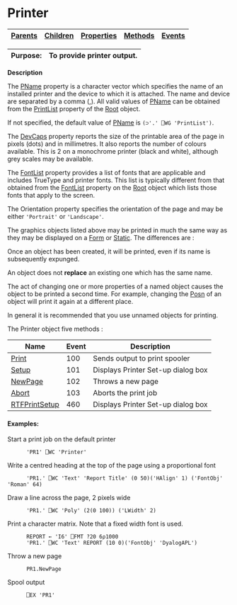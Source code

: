 




<h1 class="heading"><span class="name">Printer</span></h1>

| [Parents](../ParentLists/Printer.htm) | [Children](../ChildLists/Printer.htm) | [Properties](../PropLists/Printer.htm) | [Methods](../MethodLists/Printer.htm) | [Events](../EventLists/Printer.htm) |
| --- | --- | --- | --- | ---  |


| Purpose: | To provide printer output. |
| --- | ---  |


**Description**


The [PName](./pname.md) property is a character vector which specifies the name of an installed printer and the device to which it is attached. The name and device are separated by a comma (,). All valid values of [PName](./pname.md) can be obtained from the [PrintList](./printlist.md) property of the [Root](Root.htm) object.



If not specified, the default value of [PName](./pname.md) is `(⊃'.' ⎕WG 'PrintList')`.


The [DevCaps](./devcaps.md) property reports the size of the printable area of the page in pixels (dots) and in millimetres. It also reports the number of colours available. This is 2 on a monochrome printer (black and white), although grey scales may be available.


The [FontList](./fontlist.md) property provides a list of fonts that are applicable and includes TrueType and printer fonts. This list is typically different from that obtained from the [FontList](./fontlist.md) property on the [Root](Root.htm) object which lists those fonts that apply to the screen.


The Orientation property specifies the orientation of the page and may be either `'Portrait'` or `'Landscape'`.


The graphics objects listed above may be printed in much the same way as they may be displayed on a [Form](Form.htm) or [Static](static.md). The differences are :


Once an object has been created, it will be printed, even if its name is subsequently expunged.


An object does not **replace** an existing one which has the same name.


The act of changing one or more properties of a named object causes the object to be printed a second time. For example, changing the [Posn](./posn.md) of an object will print it again at a different place.


In general it is recommended that you use unnamed objects for printing.


The Printer object five methods :


| Name | Event | Description |
| --- | --- | ---  |
| [Print](./print.md) | 100 | Sends output to print spooler |
| [Setup](./setup.md) | 101 | Displays Printer Set-up dialog box |
| [NewPage](./newpage.md) | 102 | Throws a new page |
| [Abort](./abort.md) | 103 | Aborts the print job |
| [RTFPrintSetup](./rtfprintsetup.md) | 460 | Displays Printer Set-up dialog box |

#### Examples:


Start a print job on the default printer
```apl
      'PR1' ⎕WC 'Printer'
```


Write a centred heading at the top of the page using a proportional font
```apl
      'PR1.' ⎕WC 'Text' 'Report Title' (0 50)('HAlign' 1) ('FontObj' 'Roman' 64)
```


Draw a line across the page, 2 pixels wide
```apl
      'PR1.' ⎕WC 'Poly' (2(0 100)) ('LWidth' 2)
```


Print a character matrix. Note that a fixed width font is used.
```apl
      REPORT ← 'I6' ⎕FMT ?20 6⍴1000
      'PR1.' ⎕WC 'Text' REPORT (10 0)('FontObj' 'DyalogAPL')
```


Throw a new page
```apl
      PR1.NewPage
```


Spool output
```apl
      ⎕EX 'PR1'
```


